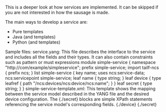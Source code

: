 This is a deeper look at how services are implemented. It can be skipped if you are not interested in how the sausage is made.

The main ways to develop a service are:
* Pure templates
* Java (and templates)
* Python (and templates)

Sample files:
service.yang: This file describes the interface to the service and includes all the fields and their types. It can also contain constraints such as pattern or must expressions
   module simple-service {
   namespace "http://com/example/simpleservice";
   prefix simple-service;
   import tailf-ncs { prefix ncs; }
   list simple-service {
     key name;
     uses ncs:service-data;
     ncs:servicepoint simple-service;
     leaf name {
      type string;
     }
     leaf device {
       type leafref {
         path "/ncs:devices/ncs:device/ncs:name";
       }
     }
     leaf secret {
       type string;
     }
   }
simple-service-template.xml: This template shows the mapping between the service model described in the YANG file and the desired device configuration. The {./secret} blocks are simple XPath statements referencing the service model's corresponding fields.
    <config-template xmlns="http://tail-f.com/ns/config/1.0" servicepoint="simple-service">
    <devices xmlns="http://tail-f.com/ns/ncs">
      <device>
        <name>{./device}</name>
        <config>
          <enable xmlns="urn:ios">
            <password>
              <secret>{./secret}</secret>
            </password>
          </enable>
        </config>
      </device>
    </devices>
  </config-template>
